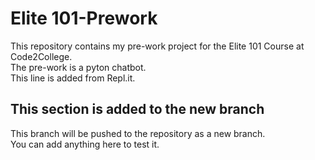 # Elite 101-Prework
This repository contains my pre-work project for the Elite 101 Course at Code2College.<br/>
The pre-work is a pyton chatbot.<br/>
This line is added from Repl.it.<br/>

## This section is added to the new branch
This branch will be pushed to the repository as a new branch.<br/>
You can add anything here to test it.
